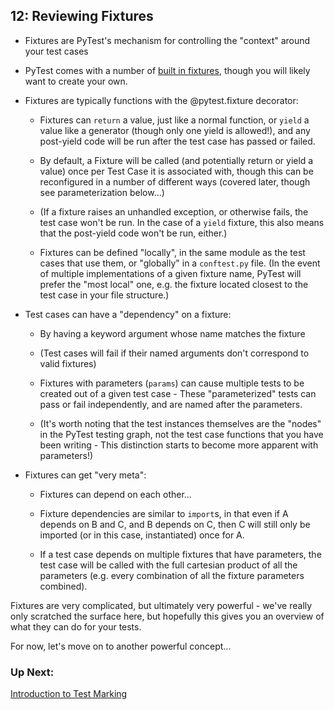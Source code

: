 ## 12: Reviewing Fixtures

* Fixtures are PyTest's mechanism for controlling the "context" around your test cases

* PyTest comes with a number of [built in fixtures](https://docs.pytest.org/en/latest/reference.html#fixtures), though you will likely want to create your own.

* Fixtures are typically functions with the @pytest.fixture decorator:

    * Fixtures can `return` a value, just like a normal function, or `yield` a value like a generator (though only one yield is allowed!), and any post-yield code will be run after the test case has passed or failed.

    * By default, a Fixture will be called (and potentially return or yield a value) once per Test Case it is associated with, though this can be reconfigured in a number of different ways (covered later, though see parameterization below...)

    * (If a fixture raises an unhandled exception, or otherwise fails, the test case won't be run. In the case of a `yield` fixture, this also means that the post-yield code won't be run, either.)

    * Fixtures can be defined "locally", in the same module as the test cases that use them, or "globally" in a `conftest.py` file. (In the event of multiple implementations of a given fixture name, PyTest will prefer the "most local" one, e.g. the fixture located closest to the test case in your file structure.)

* Test cases can have a "dependency" on a fixture:

    * By having a keyword argument whose name matches the fixture

    * (Test cases will fail if their named arguments don't correspond to valid fixtures)

    * Fixtures with parameters (`params`) can cause multiple tests to be created out of a given test case - These "parameterized" tests can pass or fail independently, and are named after the parameters.

    * (It's worth noting that the test instances themselves are the "nodes" in the PyTest testing graph, not the test case functions that you have been writing - This distinction starts to become more apparent with parameters!)

* Fixtures can get "very meta":

    * Fixtures can depend on each other...

    * Fixture dependencies are similar to `import`s, in that even if A depends on B and C, and B depends on C, then C will still only be imported (or in this case, instantiated) once for A.

    * If a test case depends on multiple fixtures that have parameters, the test case will be called with the full cartesian product of all the parameters (e.g. every combination of all the fixture parameters combined).

Fixtures are very complicated, but ultimately very powerful - we've really only scratched the surface here, but hopefully this gives you an overview of what they can do for your tests.

For now, let's move on to another powerful concept...

### Up Next:

[Introduction to Test Marking](tutorials/13_intro_to_test_marking.md)